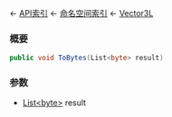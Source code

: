 ← [API索引](Api-Index) ← [命名空间索引](Namespace-Index) ← [Vector3L](VRageMath.Vector3L)

### 概要

```csharp
public void ToBytes(List<byte> result)
```

### 参数

* [List&lt;byte&gt;](https://docs.microsoft.com/en-us/dotnet/api/System.Collections.Generic.List-1?view=netframework-4.6) result
